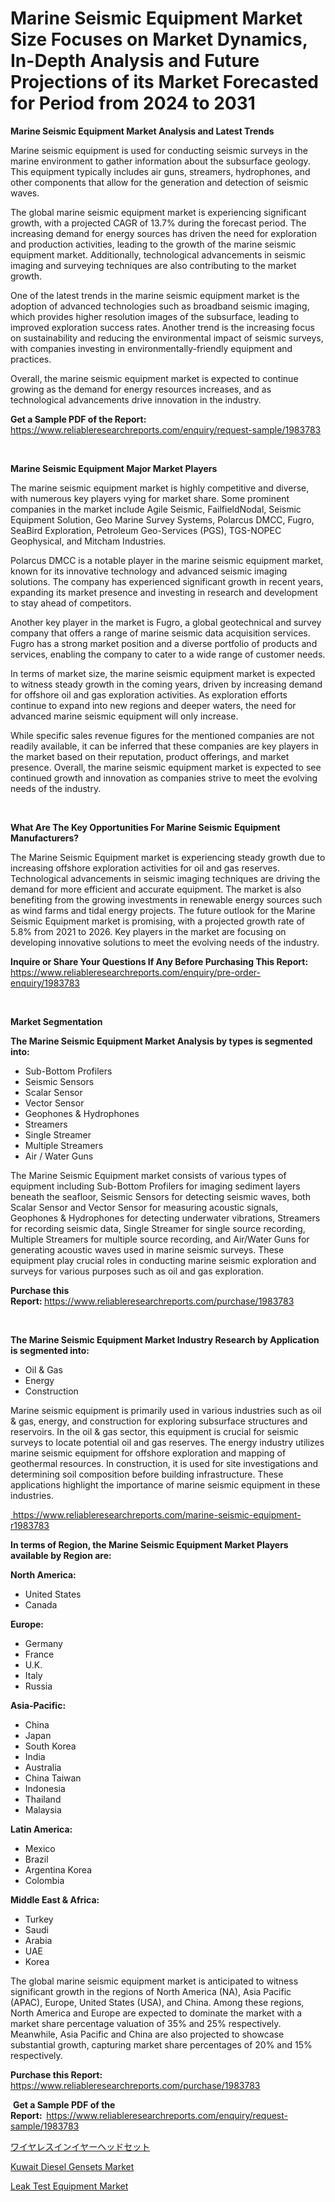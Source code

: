 <p><h1>Marine Seismic Equipment Market Size Focuses on Market Dynamics, In-Depth Analysis and Future Projections of its Market Forecasted for Period from 2024 to 2031</h1></p><p><strong>Marine Seismic Equipment Market Analysis and Latest Trends</strong></p>
<p><p>Marine seismic equipment is used for conducting seismic surveys in the marine environment to gather information about the subsurface geology. This equipment typically includes air guns, streamers, hydrophones, and other components that allow for the generation and detection of seismic waves.</p><p>The global marine seismic equipment market is experiencing significant growth, with a projected CAGR of 13.7% during the forecast period. The increasing demand for energy sources has driven the need for exploration and production activities, leading to the growth of the marine seismic equipment market. Additionally, technological advancements in seismic imaging and surveying techniques are also contributing to the market growth.</p><p>One of the latest trends in the marine seismic equipment market is the adoption of advanced technologies such as broadband seismic imaging, which provides higher resolution images of the subsurface, leading to improved exploration success rates. Another trend is the increasing focus on sustainability and reducing the environmental impact of seismic surveys, with companies investing in environmentally-friendly equipment and practices.</p><p>Overall, the marine seismic equipment market is expected to continue growing as the demand for energy resources increases, and as technological advancements drive innovation in the industry.</p></p>
<p><strong>Get a Sample PDF of the Report:&nbsp;</strong> <a href="https://www.reliableresearchreports.com/enquiry/request-sample/1983783">https://www.reliableresearchreports.com/enquiry/request-sample/1983783</a></p>
<p>&nbsp;</p>
<p><strong>Marine Seismic Equipment Major Market Players</strong></p>
<p><p>The marine seismic equipment market is highly competitive and diverse, with numerous key players vying for market share. Some prominent companies in the market include Agile Seismic, FailfieldNodal, Seismic Equipment Solution, Geo Marine Survey Systems, Polarcus DMCC, Fugro, SeaBird Exploration, Petroleum Geo-Services (PGS), TGS-NOPEC Geophysical, and Mitcham Industries.</p><p>Polarcus DMCC is a notable player in the marine seismic equipment market, known for its innovative technology and advanced seismic imaging solutions. The company has experienced significant growth in recent years, expanding its market presence and investing in research and development to stay ahead of competitors.</p><p>Another key player in the market is Fugro, a global geotechnical and survey company that offers a range of marine seismic data acquisition services. Fugro has a strong market position and a diverse portfolio of products and services, enabling the company to cater to a wide range of customer needs.</p><p>In terms of market size, the marine seismic equipment market is expected to witness steady growth in the coming years, driven by increasing demand for offshore oil and gas exploration activities. As exploration efforts continue to expand into new regions and deeper waters, the need for advanced marine seismic equipment will only increase.</p><p>While specific sales revenue figures for the mentioned companies are not readily available, it can be inferred that these companies are key players in the market based on their reputation, product offerings, and market presence. Overall, the marine seismic equipment market is expected to see continued growth and innovation as companies strive to meet the evolving needs of the industry.</p></p>
<p>&nbsp;</p>
<p><strong>What Are The Key Opportunities For Marine Seismic Equipment Manufacturers?</strong></p>
<p><p>The Marine Seismic Equipment market is experiencing steady growth due to increasing offshore exploration activities for oil and gas reserves. Technological advancements in seismic imaging techniques are driving the demand for more efficient and accurate equipment. The market is also benefiting from the growing investments in renewable energy sources such as wind farms and tidal energy projects. The future outlook for the Marine Seismic Equipment market is promising, with a projected growth rate of 5.8% from 2021 to 2026. Key players in the market are focusing on developing innovative solutions to meet the evolving needs of the industry.</p></p>
<p><strong>Inquire or Share Your Questions If Any Before Purchasing This Report:</strong> <a href="https://www.reliableresearchreports.com/enquiry/pre-order-enquiry/1983783">https://www.reliableresearchreports.com/enquiry/pre-order-enquiry/1983783</a></p>
<p>&nbsp;</p>
<p><strong>Market Segmentation</strong></p>
<p><strong>The Marine Seismic Equipment Market Analysis by types is segmented into:</strong></p>
<p><ul><li>Sub-Bottom Profilers</li><li>Seismic Sensors</li><li>Scalar Sensor</li><li>Vector Sensor</li><li>Geophones & Hydrophones</li><li>Streamers</li><li>Single Streamer</li><li>Multiple Streamers</li><li>Air / Water Guns</li></ul></p>
<p><p>The Marine Seismic Equipment market consists of various types of equipment including Sub-Bottom Profilers for imaging sediment layers beneath the seafloor, Seismic Sensors for detecting seismic waves, both Scalar Sensor and Vector Sensor for measuring acoustic signals, Geophones & Hydrophones for detecting underwater vibrations, Streamers for recording seismic data, Single Streamer for single source recording, Multiple Streamers for multiple source recording, and Air/Water Guns for generating acoustic waves used in marine seismic surveys. These equipment play crucial roles in conducting marine seismic exploration and surveys for various purposes such as oil and gas exploration.</p></p>
<p><strong>Purchase this Report:&nbsp;</strong><a href="https://www.reliableresearchreports.com/purchase/1983783">https://www.reliableresearchreports.com/purchase/1983783</a></p>
<p>&nbsp;</p>
<p><strong>The Marine Seismic Equipment Market Industry Research by Application is segmented into:</strong></p>
<p><ul><li>Oil & Gas</li><li>Energy</li><li>Construction</li></ul></p>
<p><p>Marine seismic equipment is primarily used in various industries such as oil & gas, energy, and construction for exploring subsurface structures and reservoirs. In the oil & gas sector, this equipment is crucial for seismic surveys to locate potential oil and gas reserves. The energy industry utilizes marine seismic equipment for offshore exploration and mapping of geothermal resources. In construction, it is used for site investigations and determining soil composition before building infrastructure. These applications highlight the importance of marine seismic equipment in these industries.</p></p>
<p><a href="https://www.reliableresearchreports.com/marine-seismic-equipment-r1983783">&nbsp;https://www.reliableresearchreports.com/marine-seismic-equipment-r1983783</a></p>
<p><strong>In terms of Region, the Marine Seismic Equipment Market Players available by Region are:</strong></p>
<p>
    <p> <strong> North America: </strong>
        <ul>
            <li>United States</li>
            <li>Canada</li>
        </ul>
        </p> 
    <p> <strong> Europe: </strong>
        <ul>
            <li>Germany</li>
            <li>France</li>
            <li>U.K.</li>
            <li>Italy</li>
            <li>Russia</li>
        </ul>
        </p> 
    <p> <strong> Asia-Pacific: </strong>
        <ul>
            <li>China</li>
            <li>Japan</li>
            <li>South Korea</li>
            <li>India</li>
            <li>Australia</li>
            <li>China Taiwan</li>
            <li>Indonesia</li>
            <li>Thailand</li>
            <li>Malaysia</li>
        </ul>
        </p> 
    <p> <strong> Latin America: </strong>
        <ul>
            <li>Mexico</li>
            <li>Brazil</li>
            <li>Argentina Korea</li>
            <li>Colombia</li>
        </ul>
        </p> 
    <p> <strong> Middle East & Africa: </strong>
        <ul>
            <li>Turkey</li>
            <li>Saudi</li>
            <li>Arabia</li>
            <li>UAE</li>
            <li>Korea</li>
        </ul>
    </p>
    </p>
<p><p>The global marine seismic equipment market is anticipated to witness significant growth in the regions of North America (NA), Asia Pacific (APAC), Europe, United States (USA), and China. Among these regions, North America and Europe are expected to dominate the market with a market share percentage valuation of 35% and 25% respectively. Meanwhile, Asia Pacific and China are also projected to showcase substantial growth, capturing market share percentages of 20% and 15% respectively.</p></p>
<p><strong>Purchase this Report: </strong><a href="https://www.reliableresearchreports.com/purchase/1983783">https://www.reliableresearchreports.com/purchase/1983783</a></p>
<p>&nbsp;<strong>Get a Sample PDF of the Report:&nbsp;&nbsp;</strong><a href="https://www.reliableresearchreports.com/enquiry/request-sample/1983783">https://www.reliableresearchreports.com/enquiry/request-sample/1983783</a></p>
<p><strong></strong></p>
<p><p><a href="https://github.com/SarahFahey88/Market-Research-Report-List-1/blob/main/693443334078.md">ワイヤレスインイヤーヘッドセット</a></p><p><a href="https://github.com/myacatherineblakecaczo9vcsw/Market-Research-Report-List-2/blob/main/kuwait-diesel-gensets-market.md">Kuwait Diesel Gensets Market</a></p><p><a href="https://github.com/okotobwrhuteie/Market-Research-Report-List-2/blob/main/leak-test-equipment-market.md">Leak Test Equipment Market</a></p></p>